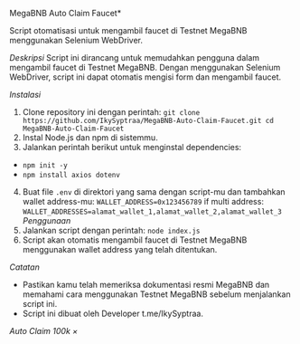 MegaBNB Auto Claim Faucet*

Script otomatisasi untuk mengambil faucet di Testnet MegaBNB menggunakan Selenium WebDriver.

*Deskripsi*
Script ini dirancang untuk memudahkan pengguna dalam mengambil faucet di Testnet MegaBNB. Dengan menggunakan Selenium WebDriver, script ini dapat otomatis mengisi form dan mengambil faucet.

*Instalasi*
1. Clone repository ini dengan perintah:
`git clone https://github.com/IkySyptraa/MegaBNB-Auto-Claim-Faucet.git
cd MegaBNB-Auto-Claim-Faucet`
2. Instal Node.js dan npm di sistemmu.
3. Jalankan perintah berikut untuk menginstal dependencies:
- `npm init -y`
- `npm install axios dotenv`
4. Buat file `.env` di direktori yang sama dengan script-mu dan tambahkan wallet address-mu:
`WALLET_ADDRESS=0x123456789`
if multi address: 
`WALLET_ADDRESSES=alamat_wallet_1,alamat_wallet_2,alamat_wallet_3`
*Penggunaan*
1. Jalankan script dengan perintah: `node index.js`
2. Script akan otomatis mengambil faucet di Testnet MegaBNB menggunakan wallet address yang telah ditentukan.

*Catatan*
- Pastikan kamu telah memeriksa dokumentasi resmi MegaBNB dan memahami cara menggunakan Testnet MegaBNB sebelum menjalankan script ini.
- Script ini dibuat oleh Developer t.me/IkySyptraa.

*Auto Claim 100k ×*
